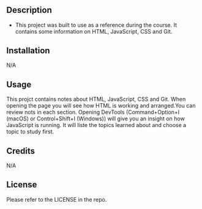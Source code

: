 # <Prework Study Guide>

## Description

- This project was built to use as a reference during the course. It contains some information on HTML, JavaScript, CSS and Git. 


## Installation

N/A

## Usage

This projct contains notes about HTML, JavaScript, CSS and Git. When opening the page you will see how HTML is working and arranged.You can review nots in each section. Opening DevTools (Command+Option+I (macOS) or Control+Shift+I (Windows)) will give you an insight on how JavaScript is running. It will liste the topics learned about and choose a topic to study first. 

## Credits

N/A

## License

Please refer to the LICENSE in the repo.